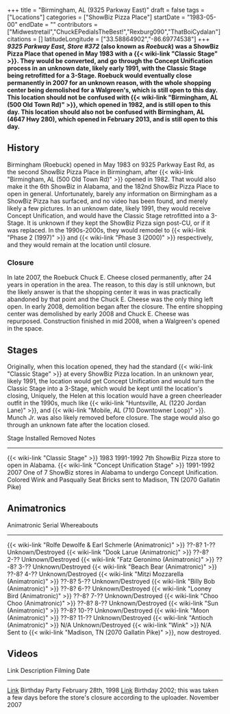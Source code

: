 +++
title = "Birmingham, AL (9325 Parkway East)"
draft = false
tags = ["Locations"]
categories = ["ShowBiz Pizza Place"]
startDate = "1983-05-00"
endDate = ""
contributors = ["Midwestretail","ChuckEPediaIsTheBest!","Rexburg090","ThatBoiCydalan"]
citations = []
latitudeLongitude = ["33.58864902","-86.69774538"]
+++
***9325 Parkway East, Store #372* (also known as ***Roebuck*) was a ShowBiz Pizza Place that opened in May 1983 with a {{< wiki-link "Classic Stage" >}}.
They would be converted, and go through the Concept Unification process in an unknown date, likely early 1991, with the Classic Stage being retrofitted for a 3-Stage. Roebuck would eventually close permanently in 2007 for an unknown reason, with the whole shopping center being demolished for a Walgreen's, which is still open to this day.
This location should not be confused with {{< wiki-link "Birmingham, AL (500 Old Town Rd)" >}}, which opened in 1982, and is still open to this day.
This location should also not be confused with Birmingham, AL (4647 Hwy 280), which opened in February 2013, and is still open to this day.****

## History

Birmingham (Roebuck) opened in May 1983 on 9325 Parkway East Rd, as the second ShowBiz Pizza Place in Birmingham, after {{< wiki-link "Birmingham, AL (500 Old Town Rd)" >}} opened in 1982. That would also make it the 6th ShowBiz in Alabama, and the 182nd ShowBiz Pizza Place to open in general. Unfortunately, barely any information on Birmingham as a ShowBiz Pizza has surfaced, and no video has been found, and merely likely a few pictures. In an unknown date, likely 1991, they would receive Concept Unification, and would have the Classic Stage retrofitted into a 3-Stage. It is unknown if they kept the ShowBiz Pizza sign post-CU, or if it was replaced. In the 1990s-2000s, they would remodel to {{< wiki-link "Phase 2 (1997)" >}} and {{< wiki-link "Phase 3 (2000)" >}} respectively, and they would remain at the location until closure.

### Closure

In late 2007, the Roebuck Chuck E. Cheese closed permanently, after 24 years in operation in the area. The reason, to this day is still unknown, but the likely answer is that the shopping center it was in was practically abandoned by that point and the Chuck E. Cheese was the only thing left open. In early 2008, demolition began after the closure. The entire shopping center was demolished by early 2008 and Chuck E. Cheese was repurposed. Construction finished in mid 2008, when a Walgreen's opened in the space.

## Stages

Originally, when this location opened, they had the standard {{< wiki-link "Classic Stage" >}} at every ShowBiz Pizza location. In an unknown year, likely 1991, the location would get Concept Unification and would turn the Classic Stage into a 3-Stage, which would be kept until the location's closing, Uniquely, the Helen at this location would have a green cheerleader outfit in the 1990s, much like {{< wiki-link "Huntsville, AL (1220 Jordan Lane)" >}}, and {{< wiki-link "Mobile, AL (710 Downtowner Loop)" >}}. Munch Jr. was also likely removed before closure. The stage would also go through an unknown fate after the location closed.

  Stage                                               Installed   Removed     Notes
  --------------------------------------------------- ----------- ----------- ----------------------------------------------------------------------------------------------------------------------------------------------------
  {{< wiki-link "Classic Stage" >}}               1983        1991-1992   7th ShowBiz Pizza store to open in Alabama.
  {{< wiki-link "Concept Unification Stage" >}}   1991-1992   2007        One of 7 ShowBiz stores in Alabama to undergo Concept Unification. Colored Wink and Pasqually Seat Bricks sent to Madison, TN (2070 Gallatin Pike)

## Animatronics

  Animatronic                                                           Serial        Whereabouts
  --------------------------------------------------------------------- ------------- ----------------------------------------------------------------------------------
  {{< wiki-link "Rolfe Dewolfe & Earl Schmerle (Animatronic)" >}}   ??-8? 1-??    Unknown/Destroyed
  {{< wiki-link "Dook Larue (Animatronic)" >}}                      ??-8? 2-??    Unknown/Destroyed
  {{< wiki-link "Fatz Geronimo (Animatronic)" >}}                   ??-8? 3-??    Unknown/Destroyed
  {{< wiki-link "Beach Bear (Animatronic)" >}}                      ??-8? 4-??    Unknown/Destroyed
  {{< wiki-link "Mitzi Mozzarella (Animatronic)" >}}                ??-8? 5-??    Unknown/Destroyed
  {{< wiki-link "Billy Bob (Animatronic)" >}}                       ??-8? 6-??    Unknown/Destroyed
  {{< wiki-link "Looney Bird (Animatronic)" >}}                     ??-8? 7-??    Unknown/Destroyed
  {{< wiki-link "Choo Choo (Animatronic)" >}}                       ??-8? 8-??    Unknown/Destroyed
  {{< wiki-link "Sun (Animatronic)" >}}                             ??-8? 10-??   Unknown/Destroyed
  {{< wiki-link "Moon (Animatronic)" >}}                            ??-8? 11-??   Unknown/Destroyed
  {{< wiki-link "Antioch (Animatronic)" >}}                         N/A           Unknown/Destroyed
  {{< wiki-link "Wink" >}}                                          N/A           Sent to {{< wiki-link "Madison, TN (2070 Gallatin Pike)" >}}, now destroyed.

## Videos

  Link                                   Description                                                                                       Filming Date
  -------------------------------------- ------------------------------------------------------------------------------------------------- ---------------------
  [Link](https://youtu.be/8adIEkD1xpg)   Birthday Party                                                                                    February 28th, 1998
  [Link](https://youtu.be/tswXR4SIzUA)   Birthday 2002; this was taken a few days before the store's closure according to the uploader.   November 2007
